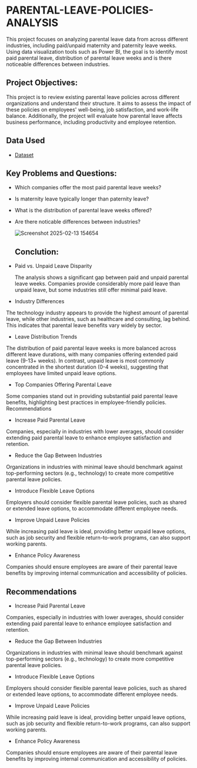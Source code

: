 # PARENTAL-LEAVE-POLICIES-ANALYSIS
This project focuses on analyzing parental leave data from across different industries, including paid/unpaid maternity and paternity leave weeks. Using data visualization tools such as Power BI, the goal is to identify most paid parental leave, distribution of parental leave weeks and is there noticeable differences between industries.

## Project Objectives:
This project is to review existing parental leave policies across different organizations and understand their structure. It aims to assess the impact of these policies on employees' well-being, job satisfaction, and work-life balance. Additionally, the project will evaluate how parental leave affects business performance, including productivity and employee retention.

## Data Used
- <a href="https://mavenanalytics.io/data-playground?order=date_added%2Cdesc&search=parental">Dataset</a>


## Key Problems and Questions:

- Which companies offer the most paid parental leave weeks?
  
- Is maternity leave typically longer than paternity leave?
		
- What is the distribution of parental leave weeks offered?
	
- Are there noticable differences between industries?


  ![Screenshot 2025-02-13 154654](https://github.com/user-attachments/assets/ba1a3e11-edac-45c0-aeac-32f7f86788c5)


  ## Conclution:
  
- Paid vs. Unpaid Leave Disparity
  
  The analysis shows a significant gap between paid and unpaid parental leave weeks. Companies provide considerably more paid leave than unpaid leave, but some industries still offer minimal paid leave.

- Industry Differences
  
 The technology industry appears to provide the highest amount of parental leave, while other industries, such as healthcare and consulting, lag behind. This indicates that parental leave benefits vary widely by sector.
 
- Leave Distribution Trends
  
The distribution of paid parental leave weeks is more balanced across different leave durations, with many companies offering extended paid leave (9-13+ weeks).
In contrast, unpaid leave is most commonly concentrated in the shortest duration (0-4 weeks), suggesting that employees have limited unpaid leave options.

- Top Companies Offering Parental Leave

Some companies stand out in providing substantial paid parental leave benefits, highlighting best practices in employee-friendly policies.
Recommendations

- Increase Paid Parental Leave
  
Companies, especially in industries with lower averages, should consider extending paid parental leave to enhance employee satisfaction and retention.
  
- Reduce the Gap Between Industries
  
Organizations in industries with minimal leave should benchmark against top-performing sectors (e.g., technology) to create more competitive parental leave policies.

- Introduce Flexible Leave Options
  
Employers should consider flexible parental leave policies, such as shared or extended leave options, to accommodate different employee needs.

- Improve Unpaid Leave Policies
  
While increasing paid leave is ideal, providing better unpaid leave options, such as job security and flexible return-to-work programs, can also support working parents.

- Enhance Policy Awareness
  
Companies should ensure employees are aware of their parental leave benefits by improving internal communication and accessibility of policies.

## Recommendations
- Increase Paid Parental Leave

 Companies, especially in industries with lower averages, should consider extending paid parental leave to enhance employee satisfaction and retention.
 
- Reduce the Gap Between Industries

Organizations in industries with minimal leave should benchmark against top-performing sectors (e.g., technology) to create more competitive parental leave policies.

- Introduce Flexible Leave Options

 Employers should consider flexible parental leave policies, such as shared or extended leave options, to accommodate different employee needs.
 
- Improve Unpaid Leave Policies

 While increasing paid leave is ideal, providing better unpaid leave options, such as job security and flexible return-to-work programs, can also support working parents.
 
- Enhance Policy Awareness

 Companies should ensure employees are aware of their parental leave benefits by improving internal communication and accessibility of policies.




